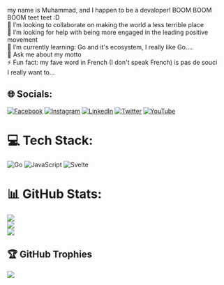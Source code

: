 my name is Muhammad, and I happen to be a devaloper! BOOM BOOM BOOM teet teet :D<br>👯 I’m looking to collaborate on making the world a less terrible place<br>🤝 I’m looking for help with being more engaged in the leading positive movement<br>🌱 I’m currently learning: Go and it's ecosystem, I really like Go....<br>💬 Ask me about my motto<br>⚡ Fun fact: my fave word in French (I don't speak French) is pas de souci<br>I really want to...


## 🌐 Socials:
[![Facebook](https://img.shields.io/badge/Facebook-%231877F2.svg?logo=Facebook&logoColor=white)](https://facebook.com/mdyssr) [![Instagram](https://img.shields.io/badge/Instagram-%23E4405F.svg?logo=Instagram&logoColor=white)](https://instagram.com/md_yssr) [![LinkedIn](https://img.shields.io/badge/LinkedIn-%230077B5.svg?logo=linkedin&logoColor=white)](https://linkedin.com/in/mdyssr) [![Twitter](https://img.shields.io/badge/Twitter-%231DA1F2.svg?logo=Twitter&logoColor=white)](https://twitter.com/mdyssr_) [![YouTube](https://img.shields.io/badge/YouTube-%23FF0000.svg?logo=YouTube&logoColor=white)](https://youtube.com/c/UC523LeY0izQ1ffaYsH7_2JA) 

# 💻 Tech Stack:
![Go](https://img.shields.io/badge/go-%2300ADD8.svg?style=for-the-badge&logo=go&logoColor=white) ![JavaScript](https://img.shields.io/badge/javascript-%23323330.svg?style=for-the-badge&logo=javascript&logoColor=%23F7DF1E) ![Svelte](https://img.shields.io/badge/svelte-%23f1413d.svg?style=for-the-badge&logo=svelte&logoColor=white)
# 📊 GitHub Stats:
![](https://github-readme-stats.vercel.app/api?username=mdyssr&theme=yeblu&hide_border=false&include_all_commits=true&count_private=true)<br/>
![](https://github-readme-streak-stats.herokuapp.com/?user=mdyssr&theme=yeblu&hide_border=false)<br/>
![](https://github-readme-stats.vercel.app/api/top-langs/?username=mdyssr&theme=yeblu&hide_border=false&include_all_commits=true&count_private=true&layout=compact)

## 🏆 GitHub Trophies
![](https://github-profile-trophy.vercel.app/?username=mdyssr&theme=tokyonight&no-frame=true&no-bg=false&margin-w=4)
